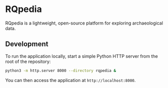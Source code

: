 # RQpedia

RQpedia is a lightweight, open-source platform for exploring archaeological data.

## Development

To run the application locally, start a simple Python HTTP server from the root of the repository:

```bash
python3 -m http.server 8000 --directory rqpedia &
```

You can then access the application at `http://localhost:8000`.
